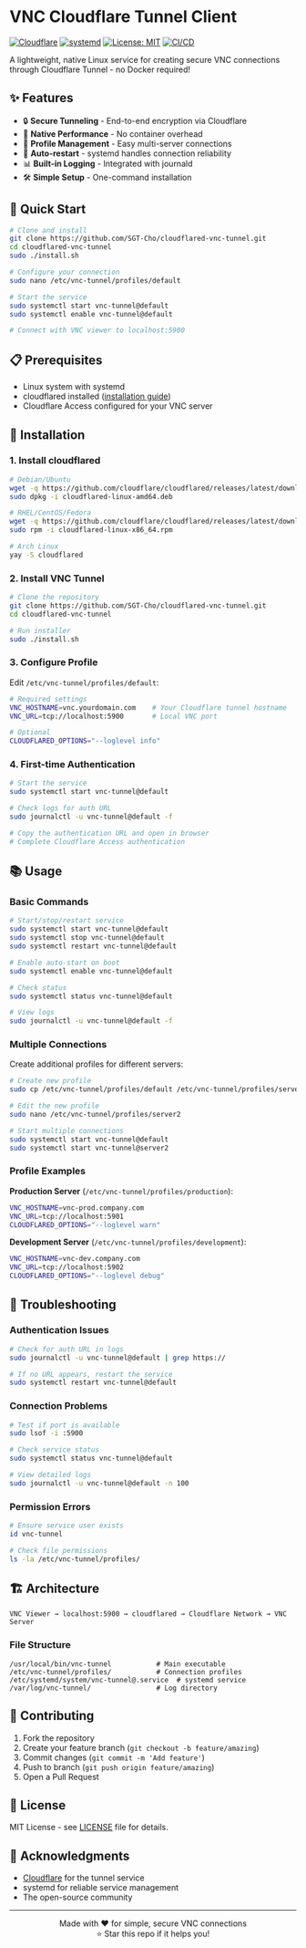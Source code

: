 # VNC Cloudflare Tunnel Client

[![Cloudflare](https://img.shields.io/badge/Cloudflare-F38020?style=for-the-badge&logo=Cloudflare&logoColor=white)](https://www.cloudflare.com/)
[![systemd](https://img.shields.io/badge/systemd-0B7A0D?style=for-the-badge&logo=linux&logoColor=white)](https://systemd.io/)
[![License: MIT](https://img.shields.io/badge/License-MIT-yellow.svg)](https://opensource.org/licenses/MIT)
[![CI/CD](https://github.com/SGT-Cho/cloudflared-vnc-tunnel/workflows/CI/badge.svg)](https://github.com/SGT-Cho/cloudflared-vnc-tunnel/actions)

A lightweight, native Linux service for creating secure VNC connections through Cloudflare Tunnel - no Docker required!

## ✨ Features

- 🔒 **Secure Tunneling** - End-to-end encryption via Cloudflare
- 🚀 **Native Performance** - No container overhead
- 📂 **Profile Management** - Easy multi-server connections
- 🔄 **Auto-restart** - systemd handles connection reliability
- 📊 **Built-in Logging** - Integrated with journald
- 🛠️ **Simple Setup** - One-command installation

## 🚀 Quick Start

```bash
# Clone and install
git clone https://github.com/SGT-Cho/cloudflared-vnc-tunnel.git
cd cloudflared-vnc-tunnel
sudo ./install.sh

# Configure your connection
sudo nano /etc/vnc-tunnel/profiles/default

# Start the service
sudo systemctl start vnc-tunnel@default
sudo systemctl enable vnc-tunnel@default

# Connect with VNC viewer to localhost:5900
```

## 📋 Prerequisites

- Linux system with systemd
- cloudflared installed ([installation guide](https://developers.cloudflare.com/cloudflare-one/connections/connect-apps/install-and-setup/installation/))
- Cloudflare Access configured for your VNC server

## 🔧 Installation

### 1. Install cloudflared

```bash
# Debian/Ubuntu
wget -q https://github.com/cloudflare/cloudflared/releases/latest/download/cloudflared-linux-amd64.deb
sudo dpkg -i cloudflared-linux-amd64.deb

# RHEL/CentOS/Fedora
wget -q https://github.com/cloudflare/cloudflared/releases/latest/download/cloudflared-linux-x86_64.rpm
sudo rpm -i cloudflared-linux-x86_64.rpm

# Arch Linux
yay -S cloudflared
```

### 2. Install VNC Tunnel

```bash
# Clone the repository
git clone https://github.com/SGT-Cho/cloudflared-vnc-tunnel.git
cd cloudflared-vnc-tunnel

# Run installer
sudo ./install.sh
```

### 3. Configure Profile

Edit `/etc/vnc-tunnel/profiles/default`:

```bash
# Required settings
VNC_HOSTNAME=vnc.yourdomain.com    # Your Cloudflare tunnel hostname
VNC_URL=tcp://localhost:5900       # Local VNC port

# Optional
CLOUDFLARED_OPTIONS="--loglevel info"
```

### 4. First-time Authentication

```bash
# Start the service
sudo systemctl start vnc-tunnel@default

# Check logs for auth URL
sudo journalctl -u vnc-tunnel@default -f

# Copy the authentication URL and open in browser
# Complete Cloudflare Access authentication
```

## 📚 Usage

### Basic Commands

```bash
# Start/stop/restart service
sudo systemctl start vnc-tunnel@default
sudo systemctl stop vnc-tunnel@default
sudo systemctl restart vnc-tunnel@default

# Enable auto-start on boot
sudo systemctl enable vnc-tunnel@default

# Check status
sudo systemctl status vnc-tunnel@default

# View logs
sudo journalctl -u vnc-tunnel@default -f
```

### Multiple Connections

Create additional profiles for different servers:

```bash
# Create new profile
sudo cp /etc/vnc-tunnel/profiles/default /etc/vnc-tunnel/profiles/server2

# Edit the new profile
sudo nano /etc/vnc-tunnel/profiles/server2

# Start multiple connections
sudo systemctl start vnc-tunnel@default
sudo systemctl start vnc-tunnel@server2
```

### Profile Examples

**Production Server** (`/etc/vnc-tunnel/profiles/production`):
```bash
VNC_HOSTNAME=vnc-prod.company.com
VNC_URL=tcp://localhost:5901
CLOUDFLARED_OPTIONS="--loglevel warn"
```

**Development Server** (`/etc/vnc-tunnel/profiles/development`):
```bash
VNC_HOSTNAME=vnc-dev.company.com
VNC_URL=tcp://localhost:5902
CLOUDFLARED_OPTIONS="--loglevel debug"
```

## 🚨 Troubleshooting

### Authentication Issues

```bash
# Check for auth URL in logs
sudo journalctl -u vnc-tunnel@default | grep https://

# If no URL appears, restart the service
sudo systemctl restart vnc-tunnel@default
```

### Connection Problems

```bash
# Test if port is available
sudo lsof -i :5900

# Check service status
sudo systemctl status vnc-tunnel@default

# View detailed logs
sudo journalctl -u vnc-tunnel@default -n 100
```

### Permission Errors

```bash
# Ensure service user exists
id vnc-tunnel

# Check file permissions
ls -la /etc/vnc-tunnel/profiles/
```

## 🏗️ Architecture

```
VNC Viewer → localhost:5900 → cloudflared → Cloudflare Network → VNC Server
```

### File Structure

```
/usr/local/bin/vnc-tunnel           # Main executable
/etc/vnc-tunnel/profiles/           # Connection profiles
/etc/systemd/system/vnc-tunnel@.service  # systemd service
/var/log/vnc-tunnel/                # Log directory
```

## 🤝 Contributing

1. Fork the repository
2. Create your feature branch (`git checkout -b feature/amazing`)
3. Commit changes (`git commit -m 'Add feature'`)
4. Push to branch (`git push origin feature/amazing`)
5. Open a Pull Request

## 📄 License

MIT License - see [LICENSE](LICENSE) file for details.

## 🙏 Acknowledgments

- [Cloudflare](https://www.cloudflare.com/) for the tunnel service
- systemd for reliable service management
- The open-source community

---

<p align="center">
  Made with ❤️ for simple, secure VNC connections<br>
  ⭐ Star this repo if it helps you!
</p>